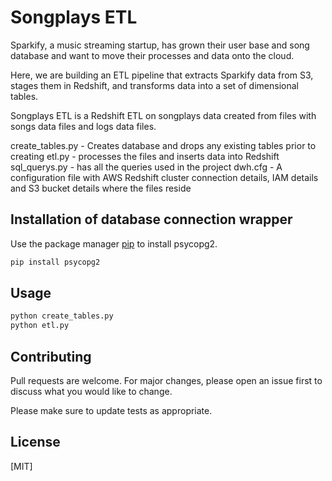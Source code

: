 # Songplays ETL

Sparkify, a music streaming startup, has grown their user base and song database and want to move their processes and data onto the cloud. 

Here, we are building an ETL pipeline that extracts Sparkify data from S3, stages them in Redshift, and transforms data into a set of dimensional tables.

Songplays ETL is a Redshift ETL on songplays data created from files with songs data files and logs data files.

create_tables.py - Creates database and drops any existing tables prior to creating
etl.py - processes the files and inserts data into Redshift
sql_querys.py - has all the queries used in the project
dwh.cfg - A configuration file with AWS Redshift cluster connection details, IAM details and S3 bucket details where the files reside

## Installation of database connection wrapper

Use the package manager [pip](https://pip.pypa.io/en/stable/) to install psycopg2.

```bash
pip install psycopg2
```

## Usage

```bash
python create_tables.py
python etl.py
```

## Contributing
Pull requests are welcome. For major changes, please open an issue first to discuss what you would like to change.

Please make sure to update tests as appropriate.

## License
[MIT]